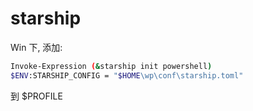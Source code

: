 # starship
Win 下, 添加:
```sh
Invoke-Expression (&starship init powershell)
$ENV:STARSHIP_CONFIG = "$HOME\wp\conf\starship.toml"
```
到 $PROFILE